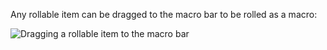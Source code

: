 Any rollable item can be dragged to the macro bar to be rolled as a macro: 

![Dragging a rollable item to the macro bar](images/macros.gif)